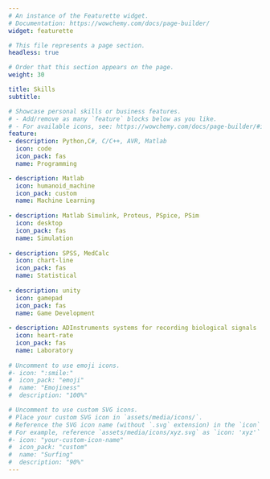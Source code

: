 ```yaml
---
# An instance of the Featurette widget.
# Documentation: https://wowchemy.com/docs/page-builder/
widget: featurette

# This file represents a page section.
headless: true

# Order that this section appears on the page.
weight: 30

title: Skills
subtitle:

# Showcase personal skills or business features.
# - Add/remove as many `feature` blocks below as you like.
# - For available icons, see: https://wowchemy.com/docs/page-builder/#icons
feature:
- description: Python,C#, C/C++, AVR, Matlab
  icon: code
  icon_pack: fas
  name: Programming

- description: Matlab
  icon: humanoid_machine
  icon_pack: custom
  name: Machine Learning
 
- description: Matlab Simulink, Proteus, PSpice, PSim
  icon: desktop
  icon_pack: fas
  name: Simulation
  
- description: SPSS, MedCalc
  icon: chart-line
  icon_pack: fas
  name: Statistical
  
- description: unity
  icon: gamepad
  icon_pack: fas
  name: Game Development
  
- description: ADInstruments systems for recording biological signals
  icon: heart-rate
  icon_pack: fas
  name: Laboratory
  
# Uncomment to use emoji icons.
#- icon: ":smile:"
#  icon_pack: "emoji"
#  name: "Emojiness"
#  description: "100%"  

# Uncomment to use custom SVG icons.
# Place your custom SVG icon in `assets/media/icons/`.
# Reference the SVG icon name (without `.svg` extension) in the `icon` field.
# For example, reference `assets/media/icons/xyz.svg` as `icon: 'xyz'`
#- icon: "your-custom-icon-name"
#  icon_pack: "custom"
#  name: "Surfing"
#  description: "90%"
---
```

